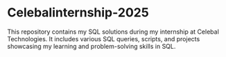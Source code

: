# Celebalinternship-2025
This repository contains my SQL solutions during my internship at Celebal Technologies. It includes various SQL queries, scripts, and projects showcasing my learning and problem-solving skills in SQL.
